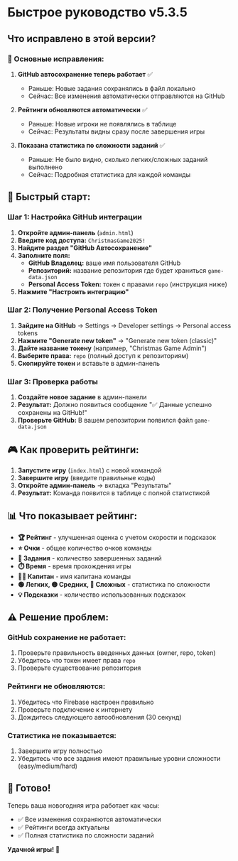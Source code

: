 # Быстрое руководство v5.3.5

## Что исправлено в этой версии?

### 🔧 Основные исправления:

1. **GitHub автосохранение теперь работает** ✅
   - Раньше: Новые задания сохранялись в файл локально
   - Сейчас: Все изменения автоматически отправляются на GitHub

2. **Рейтинги обновляются автоматически** ✅
   - Раньше: Новые игроки не появлялись в таблице
   - Сейчас: Результаты видны сразу после завершения игры

3. **Показана статистика по сложности заданий** ✅
   - Раньше: Не было видно, сколько легких/сложных заданий выполнено
   - Сейчас: Подробная статистика для каждой команды

## 🚀 Быстрый старт:

### Шаг 1: Настройка GitHub интеграции

1. **Откройте админ-панель** (`admin.html`)
2. **Введите код доступа:** `ChristmasGame2025!`
3. **Найдите раздел "GitHub Автосохранение"**
4. **Заполните поля:**
   - **GitHub Владелец:** ваше имя пользователя GitHub
   - **Репозиторий:** название репозитория где будет храниться `game-data.json`
   - **Personal Access Token:** токен с правами `repo` (инструкция ниже)
5. **Нажмите "Настроить интеграцию"**

### Шаг 2: Получение Personal Access Token

1. **Зайдите на GitHub** → Settings → Developer settings → Personal access tokens
2. **Нажмите "Generate new token"** → "Generate new token (classic)"
3. **Дайте название токену** (например, "Christmas Game Admin")
4. **Выберите права:** `repo` (полный доступ к репозиториям)
5. **Скопируйте токен** и вставьте в админ-панель

### Шаг 3: Проверка работы

1. **Создайте новое задание** в админ-панели
2. **Результат:** Должно появиться сообщение "✅ Данные успешно сохранены на GitHub!"
3. **Проверьте GitHub:** В вашем репозитории появился файл `game-data.json`

## 🎮 Как проверить рейтинги:

1. **Запустите игру** (`index.html`) с новой командой
2. **Завершите игру** (введите правильные коды)
3. **Откройте админ-панель** → вкладка "Результаты"
4. **Результат:** Команда появится в таблице с полной статистикой

## 📊 Что показывает рейтинг:

- **🏆 Рейтинг** - улучшенная оценка с учетом скорости и подсказок
- **⭐ Очки** - общее количество очков команды
- **📝 Задания** - количество завершенных заданий
- **⏱️ Время** - время прохождения игры
- **👨‍💼 Капитан** - имя капитана команды
- **🟢 Легких, 🟡 Средних, 🔴 Сложных** - статистика по сложности
- **💡 Подсказки** - количество использованных подсказок

## ⚠️ Решение проблем:

### GitHub сохранение не работает:
1. Проверьте правильность введенных данных (owner, repo, token)
2. Убедитесь что токен имеет права `repo`
3. Проверьте существование репозитория

### Рейтинги не обновляются:
1. Убедитесь что Firebase настроен правильно
2. Проверьте подключение к интернету
3. Дождитесь следующего автообновления (30 секунд)

### Статистика не показывается:
1. Завершите игру полностью
2. Убедитесь что все задания имеют правильные уровни сложности (easy/medium/hard)

## 🎉 Готово!

Теперь ваша новогодняя игра работает как часы:
- ✅ Все изменения сохраняются автоматически
- ✅ Рейтинги всегда актуальны
- ✅ Полная статистика по сложности заданий

**Удачной игры! 🎄**